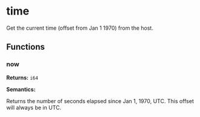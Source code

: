 # time

Get the current time (offset from Jan 1 1970) from the host.

## Functions

### now

**Returns:** `i64`

**Semantics:**

Returns the number of seconds elapsed since Jan 1, 1970, UTC. This offset will always be in UTC.
